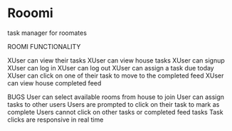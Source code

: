 # Rooomi
task manager for roomates


ROOMI FUNCTIONALITY

XUser can view their tasks
XUser can view house tasks
XUser can signup
XUser can log in
XUser can log out
XUser can assign a task due today
XUser can click on one of their task to move to the completed feed
XUser can view house completed feed


BUGS
User can select available rooms from house to join
User can assign tasks to other users
Users are prompted to click on their task to mark as complete
Users cannot click on other tasks or completed feed tasks
Task clicks are responsive in real time


